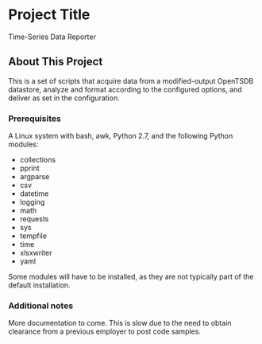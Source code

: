 # Project Title

Time-Series Data Reporter

## About This Project

This is a set of scripts that acquire data from a modified-output OpenTSDB datastore, analyze and format according to the configured options, and deliver as set in the configuration.


### Prerequisites

A Linux system with bash, awk, Python 2.7, and the following Python modules:

* collections
* pprint
* argparse
* csv
* datetime
* logging
* math
* requests
* sys
* tempfile
* time
* xlsxwriter
* yaml

Some modules will have to be installed, as they are not typically part of the default installation.

### Additional notes

More documentation to come.  This is slow due to the need to obtain clearance from a previous employer to post code samples.
